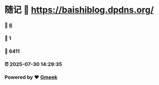 # 随记 :link: https://baishiblog.dpdns.org/ 
### :page_facing_up: [6](https://baishiblog.dpdns.org//tag.html) 
### :speech_balloon: 1 
### :hibiscus: 6411 
### :alarm_clock: 2025-07-30 14:29:35 
### Powered by :heart: [Gmeek](https://github.com/Meekdai/Gmeek)
